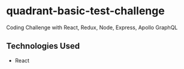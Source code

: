 # quadrant-basic-test-challenge
Coding Challenge with React, Redux, Node, Express, Apollo GraphQL

## Technologies Used
- React
